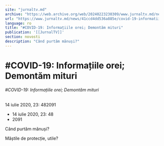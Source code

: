 ```yaml
---
site: "jurnaltv.md"
archive: "https://web.archive.org/web/20240223230309/www.jurnaltv.md/news/41ccd4dd536a885e/covid-19-informatiile-orei-demontam-mituri.html"
url: "https://www.jurnaltv.md/news/41ccd4dd536a885e/covid-19-informatiile-orei-demontam-mituri.html"
language: ro
title: "#COVID-19: Informațiile orei; Demontăm mituri"
publication: '[[JurnalTV]]'
section: novosti
description: "Când purtăm mănuși?"
---
```


# #COVID-19: Informațiile orei; Demontăm mituri

###### #COVID-19: Informațiile orei; Demontăm mituri

14 iulie 2020, 23: 482091

- 14 iulie 2020, 23: 48
- 2091

Când purtăm mănuși?

Măștile de protecție, utile?